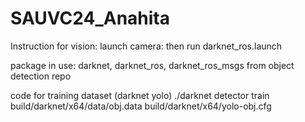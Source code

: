 # SAUVC24_Anahita

Instruction for vision:
launch camera:
then run darknet_ros.launch

package in use: darknet, darknet_ros, darknet_ros_msgs from object detection repo

code for training dataset (darknet yolo)
 ./darknet detector train build/darknet/x64/data/obj.data build/darknet/x64/yolo-obj.cfg 
